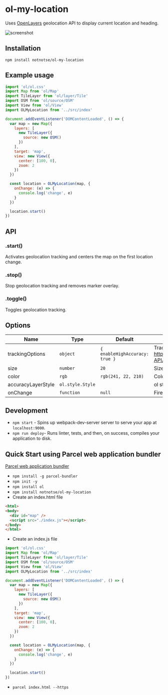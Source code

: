 # ol-my-location

Uses [OpenLayers](http://openlayers.org) geolocation API to display current location and heading.

![screenshot](https://cloud.githubusercontent.com/assets/5778239/13088053/fd539ae0-d4ea-11e5-8fed-7c4d80aa9aa0.png)

## Installation

`npm install notnotse/ol-my-location`

## Example usage

```javascript
import 'ol/ol.css'
import Map from 'ol/Map'
import TileLayer from 'ol/layer/Tile'
import OSM from 'ol/source/OSM'
import View from 'ol/View'
import OLMyLocation from '../src/index'

document.addEventListener('DOMContentLoaded', () => {
  var map = new Map({
    layers: [
      new TileLayer({
        source: new OSM()
      })
    ],
    target: 'map',
    view: new View({
      center: [100, 0],
      zoom: 2
    })
  })

  const location = OLMyLocation(map, {
    onChange: (e) => {
      console.log('change', e)
    }
  })

  location.start()
})
```

## API

### .start()

Activates geolocation tracking and centers the map on the first location change.

### .stop()

Stop geolocation tracking and removes marker overlay.

### .toggle()

Toggles geolocation tracking.

## Options

| Name               | Type                        | Default                                   | Description                                                                             |
| ------------------ | --------------------------- | ----------------------------------------- | --------------------------------------------------------------------------------------- |
| trackingOptions    | <code>object</code>         | <code>{ enableHighAccuracy: true }</code> | Tracking options. See http://www.w3.org/TR/geolocation-API/#position_options_interface. |
| size               | <code>number</code>         | <code>20</code>                           | Size of the location marker in pixels.                                                  |
| color              | <code>rgb</code>            | <code>rgb(241, 22, 210)</code>            | Color for the location marker.                                                          |
| accuracyLayerStyle | <code>ol.style.Style</code> |                                           | ol style object.                                                                       |
| onChange           | <code>function</code>       | <code>null</code>                         | Fires on location change.                                                               |

## Development

* `npm start` - Spins up webpack-dev-server server to serve your app at `localhost:9000`.
* `npm run deploy`- Runs linter, tests, and then, on success, compiles your application to disk.

## Quick Start using Parcel web application bundler

[Parcel web application bundler](https://parceljs.org)

* `npm install -g parcel-bundler`
* `npm init -y`
* `npm install ol`
* `npm install notnotse/ol-my-location`
* Create an index.html file

```html
<html>
<body>
  <div id="map" />
  <script src="./index.js"></script>
</body>
</html>
```

* Create an index.js file

```javascript
import 'ol/ol.css'
import Map from 'ol/Map'
import TileLayer from 'ol/layer/Tile'
import OSM from 'ol/source/OSM'
import View from 'ol/View'
import OLMyLocation from '../src/index'

document.addEventListener('DOMContentLoaded', () => {
  var map = new Map({
    layers: [
      new TileLayer({
        source: new OSM()
      })
    ],
    target: 'map',
    view: new View({
      center: [100, 0],
      zoom: 2
    })
  })

  const location = OLMyLocation(map, {
    onChange: (e) => {
      console.log('change', e)
    }
  })

  location.start()
})
```

* `parcel index.html --https`
